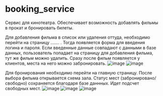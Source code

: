 # booking_service
Сервис для кинотеатра. Обеспечивает возможность добавлять фильмы в прокат и бронировать билеты.

Для добавления фильма в список или удаления оттуда, необходимо перейти на страницу ....... . Тогда появляется форма для введения логина и пароля. Если введенные данные совпадают с данными в базе данных, пользователь попадает на страницу для добавления фильма, тут же фильм можно удалить. Сразу после фильм появляется у клиентов, места на него можно забронировать. ![image](https://user-images.githubusercontent.com/95567815/215988637-43dd9be6-bf2e-49e6-b25e-47166856e0e3.png)
![image](https://user-images.githubusercontent.com/95567815/215988754-0314c8c3-5f7c-42f4-b238-b24ce9fd2cd5.png)






Для бронирования необходимо перейти на главную страницу. После выбора фильма открывается схема зала. Статус мест (забронировано/свободно) сохраняется благодаря базе даннных. Идет подсчет свободных мест. ![image](https://user-images.githubusercontent.com/95567815/215988899-fe00cb1f-1b48-41d0-9281-2b09d73fbb64.png)
![image](https://user-images.githubusercontent.com/95567815/215988953-aa281f1f-5e4d-4ca2-bd47-0847f3822ac3.png)
![image](https://user-images.githubusercontent.com/95567815/215989205-c300910f-b025-4662-8c34-97847a0e4b85.png)


